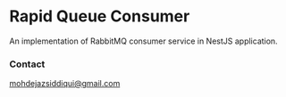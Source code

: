 # Rapid Queue Consumer

An implementation of RabbitMQ consumer service in NestJS application.

### Contact

mohdejazsiddiqui@gmail.com